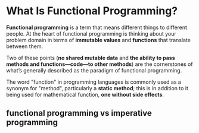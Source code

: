 # What Is Functional Programming?

**Functional programming** is a term that means different things to different people. At the heart of functional programming is thinking about your problem domain in terms of **immutable values** and **functions** that translate between them.

Two of these points (**no shared mutable data** and **the ability to pass methods and functions—code—to other methods**) are the cornerstones of what’s generally described as the paradigm of functional programming.

The word "function" in programming languages is commonly used as a synonym for "method", particularly a **static method**; this is in addition to it being used for mathematical function, **one without side effects**.

## functional programming vs imperative programming



